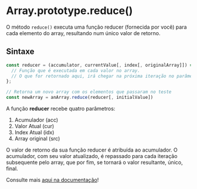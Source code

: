 # Array.prototype.reduce()

O método `reduce()` executa uma função reducer (fornecida por você) para cada elemento do array, resultando num único valor de retorno.

## Sintaxe

```javascript
const reducer = (accumulator, currentValue[, index[, originalArray]]) => {
  // Função que é executada em cada valor no array.
  // O que for retornado aqui, irá chegar na próxima iteração no parâmetro `accumulator`
};

// Retorna um novo array com os elementos que passaram no teste
const newArray = anArray.reduce(reducer[, initialValue])
```

A função **reducer** recebe quatro parâmetros:

1. Acumulador (acc)
2. Valor Atual (cur)
3. Index Atual (idx)
4. Array original (src)

O valor de retorno da sua função reducer é atribuída ao acumulador. O acumulador, com seu valor atualizado, é repassado para cada iteração subsequente pelo array, que por fim, se tornará o valor resultante, único, final.

Consulte mais [aqui na documentação][docs]!

[docs]: https://developer.mozilla.org/pt-BR/docs/Web/JavaScript/Reference/Global_Objects/Array/reduce
